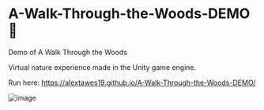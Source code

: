 # A-Walk-Through-the-Woods-DEMO :evergreen_tree:
Demo of A Walk Through the Woods

Virtual nature experience made in the Unity game engine.

Run here: https://alextawes19.github.io/A-Walk-Through-the-Woods-DEMO/

![image](https://github.com/user-attachments/assets/af810129-7435-410e-bff1-45e4c59ccaa9)

